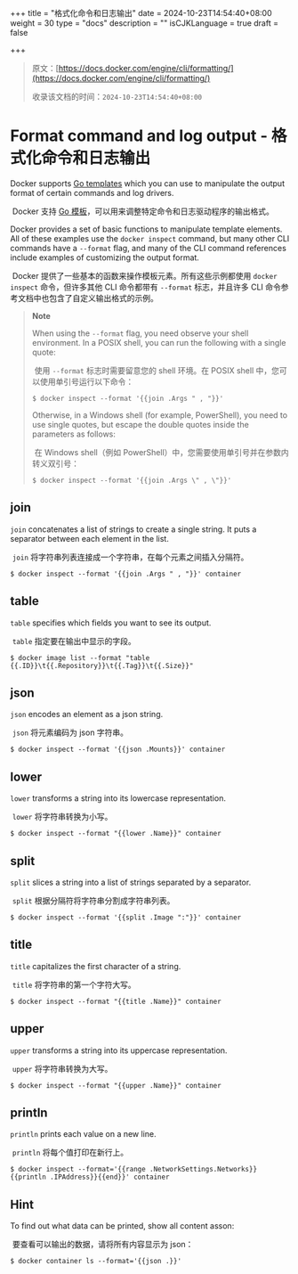 +++
title = "格式化命令和日志输出"
date = 2024-10-23T14:54:40+08:00
weight = 30
type = "docs"
description = ""
isCJKLanguage = true
draft = false

+++

> 原文：[https://docs.docker.com/engine/cli/formatting/](https://docs.docker.com/engine/cli/formatting/)
>
> 收录该文档的时间：`2024-10-23T14:54:40+08:00`

# Format command and log output - 格式化命令和日志输出

Docker supports [Go templates](https://golang.org/pkg/text/template/) which you can use to manipulate the output format of certain commands and log drivers.

​	Docker 支持 [Go 模板](https://golang.org/pkg/text/template/)，可以用来调整特定命令和日志驱动程序的输出格式。

Docker provides a set of basic functions to manipulate template elements. All of these examples use the `docker inspect` command, but many other CLI commands have a `--format` flag, and many of the CLI command references include examples of customizing the output format.

​	Docker 提供了一些基本的函数来操作模板元素。所有这些示例都使用 `docker inspect` 命令，但许多其他 CLI 命令都带有 `--format` 标志，并且许多 CLI 命令参考文档中也包含了自定义输出格式的示例。

> **Note**
>
> 
>
> When using the `--format` flag, you need observe your shell environment. In a POSIX shell, you can run the following with a single quote:
>
> ​	使用 `--format` 标志时需要留意您的 shell 环境。在 POSIX shell 中，您可以使用单引号运行以下命令：
>
> 
>
> ```console
> $ docker inspect --format '{{join .Args " , "}}'
> ```
>
> Otherwise, in a Windows shell (for example, PowerShell), you need to use single quotes, but escape the double quotes inside the parameters as follows:
>
> ​	在 Windows shell（例如 PowerShell）中，您需要使用单引号并在参数内转义双引号：
>
> 
>
> ```console
> $ docker inspect --format '{{join .Args \" , \"}}'
> ```

## join

`join` concatenates a list of strings to create a single string. It puts a separator between each element in the list.

​	`join` 将字符串列表连接成一个字符串，在每个元素之间插入分隔符。



```console
$ docker inspect --format '{{join .Args " , "}}' container
```

## table

`table` specifies which fields you want to see its output.

​	`table` 指定要在输出中显示的字段。



```console
$ docker image list --format "table {{.ID}}\t{{.Repository}}\t{{.Tag}}\t{{.Size}}"
```

## json

`json` encodes an element as a json string.

​	`json` 将元素编码为 json 字符串。



```console
$ docker inspect --format '{{json .Mounts}}' container
```

## lower

`lower` transforms a string into its lowercase representation.

​	`lower` 将字符串转换为小写。



```console
$ docker inspect --format "{{lower .Name}}" container
```

## split

`split` slices a string into a list of strings separated by a separator.

​	`split` 根据分隔符将字符串分割成字符串列表。



```console
$ docker inspect --format '{{split .Image ":"}}' container
```

## title

`title` capitalizes the first character of a string.

​	`title` 将字符串的第一个字符大写。



```console
$ docker inspect --format "{{title .Name}}" container
```

## upper

`upper` transforms a string into its uppercase representation.

​	`upper` 将字符串转换为大写。



```console
$ docker inspect --format "{{upper .Name}}" container
```

## println

`println` prints each value on a new line.

​	`println` 将每个值打印在新行上。



```console
$ docker inspect --format='{{range .NetworkSettings.Networks}}{{println .IPAddress}}{{end}}' container
```

## Hint

To find out what data can be printed, show all content asson:

​	要查看可以输出的数据，请将所有内容显示为 json：



```console
$ docker container ls --format='{{json .}}'
```
